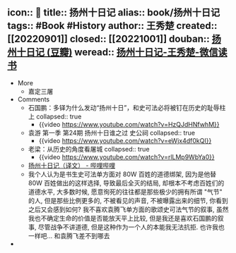 icon:: 📖
title:: 扬州十日记
alias:: book/扬州十日记
tags:: #Book #History
author:: 王秀楚
created:: [[20220901]]
closed:: [[20221001]]
douban::  [扬州十日记 (豆瓣)](https://book.douban.com/subject/1906939/)
weread:: [扬州十日记-王秀楚-微信读书](https://weread.qq.com/web/bookDetail/615324105c12156157916e0)
-
- More
  - 嘉定三屠
- Comments
  - 石国鹏：多铎为什么发动“扬州十日”，和史可法必将被钉在历史的耻辱柱上
    collapsed:: true
    - {{video https://www.youtube.com/watch?v=HzQJdHNfwhM}}
  - 袁游 第一季 第24期 扬州十日谁之过 史公祠
    collapsed:: true
    - {{video https://www.youtube.com/watch?v=eWjx4df0kQI}}
  - 老梁：从历史的角度看屠城
    collapsed:: true
    - {{video https://www.youtube.com/watch?v=rlLMp9WbYa0}}
  - [扬州十日记（译文） - 哔哩哔哩](https://www.bilibili.com/read/cv13271805)
  - 我个人认为是书生史可法单方面对 80W 百姓的道德绑架, 因为是他替 80W 百姓做出的这样选择, 导致最后全灭的结局, 却根本不考虑百姓们的道德水平, 大多数时候, 愿意徇死的往往都是那些极少的拥有所谓 "气节" 的人, 但是那些比例更多的, 不被看见的声音, 不被曝露出来的细节, 你看到之后又会感到如何? 我不喜欢袁腾飞单方面的歌颂史可法气节的叙事, 虽然我也不确定生命的价值是否能放天平上比较, 但是我还是喜欢石国鹏的叙事, 尽管战争不讲道德, 但是这种作为一个人的本能我无法抗拒. 也许我也一样吧... 和袁腾飞差不到哪去
-